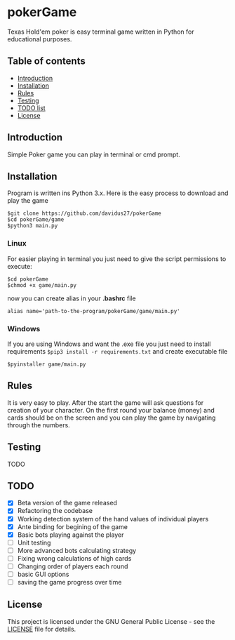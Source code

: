 # pokerGame
Texas Hold'em poker is easy terminal game written in Python for educational purposes.


## Table of contents
* [Introduction](#Introduction)
* [Installation](#Installation)
* [Rules](#Rules)
* [Testing](#Testing)
* [TODO list](#TODO)
* [License](#License)


## Introduction
Simple Poker game you can play in terminal or cmd prompt. 

## Installation
Program is written ins Python 3.x. 
Here is the easy process to download and play the game

```
$git clone https://github.com/davidus27/pokerGame
$cd pokerGame/game
$python3 main.py
```

### Linux 
For easier playing in terminal you just need to give the script permissions to execute:
```
$cd pokerGame
$chmod +x game/main.py
```
now you can create alias in your __.bashrc__ file 

```
alias name='path-to-the-program/pokerGame/game/main.py'
```

### Windows
If you are using Windows and want the .exe file you just need to install requirements
``$pip3 install -r requirements.txt``
and create executable file 

``$pyinstaller game/main.py``
 


## Rules
It is very easy to play. 
After the start the game will ask questions for creation of your character.
On the first round your balance (money) and cards should be on the screen and you can play the game 
by navigating through the numbers.

## Testing
TODO

## TODO

- [x] Beta version of the game released
- [x] Refactoring the codebase
- [x] Working detection system of the hand values of individual players
- [x] Ante binding for begining of the game
- [x] Basic bots playing against the player
- [ ] Unit testing
- [ ] More advanced bots calculating strategy
- [ ] Fixing wrong calculations of high cards
- [ ] Changing order of players each round
- [ ] basic GUI options
- [ ] saving the game progress over time

## License
This project is licensed under the GNU General Public License - see the [LICENSE](LICENSE) file for details.

